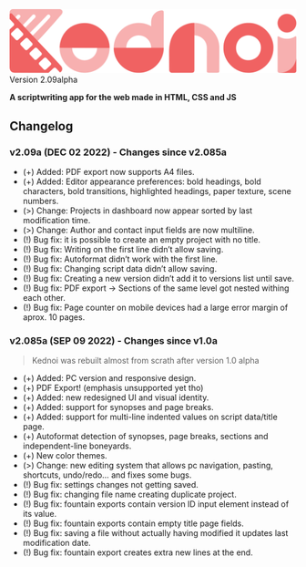 ![kednoi logo](/src/logo.svg)
<br>Version 2.09alpha

**A scriptwriting app for the web made in HTML, CSS and JS**

## Changelog

### v2.09a (DEC 02 2022) - Changes since v2.085a
- (+) Added: PDF export now supports A4 files.
- (+) Added: Editor appearance preferences: bold headings, bold characters, bold transitions, highlighted headings, paper texture, scene numbers.
- (>) Change: Projects in dashboard now appear sorted by last modification time.
- (>) Change: Author and contact input fields are now multiline.
- (!) Bug fix: it is possible to create an empty project with no title.
- (!) Bug fix: Writing on the first line didn’t allow saving.
- (!) Bug fix: Autoformat didn’t work with the first line.
- (!) Bug fix: Changing script data didn’t allow saving.
- (!) Bug fix: Creating a new version didn’t add it to versions list until save.
- (!) Bug fix: PDF export → Sections of the same level got nested withing each other.
- (!) Bug fix: Page counter on mobile devices had a large error margin of aprox. 10 pages.

### v2.085a (SEP 09 2022) - Changes since v1.0a
  > Kednoi was rebuilt almost from scrath after version 1.0 alpha 
- (+) Added: PC version and responsive design.
- (+) PDF Export! (emphasis unsupported yet tho)
- (+) Added: new redesigned UI and visual identity.
- (+) Added: support for synopses and page breaks.
- (+) Added: support for multi-line indented values on script data/title page.
- (+) Autoformat detection of synopses, page breaks, sections and independent-line boneyards.
- (+) New color themes.
- (>) Change: new editing system that allows pc navigation, pasting, shortcuts, undo/redo… and fixes some bugs.
- (!) Bug fix: settings changes not getting saved.
- (!) Bug fix: changing file name creating duplicate project.
- (!) Bug fix: fountain exports contain version ID input element instead of its value.
- (!) Bug fix: fountain exports contain empty title page fields.
- (!) Bug fix: saving a file without actually having modified it updates last modification date.
- (!) Bug fix: fountain export creates extra new lines at the end.

